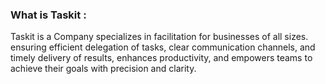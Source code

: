 ### What is Taskit :
Taskit is a Company specializes in facilitation for businesses of all sizes. ensuring efficient delegation of tasks, clear communication channels, and timely delivery of results, enhances productivity, and empowers teams to achieve their goals with precision and clarity.
